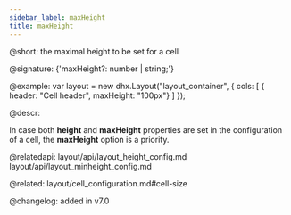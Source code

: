 ```yaml
---
sidebar_label: maxHeight
title: maxHeight
---          
```


@short: the maximal height to be set for a cell

@signature: {'maxHeight?: number | string;'}

@example: 
var layout = new dhx.Layout("layout_container", {
    cols: [
      { header: "Cell header", maxHeight: "100px"}
    ]
});



@descr:

In case both **height** and **maxHeight** properties are set in the configuration of a cell, the **maxHeight** option is a priority.


@relatedapi:
layout/api/layout_height_config.md
layout/api/layout_minheight_config.md

@related: layout/cell_configuration.md#cell-size

@changelog: added in v7.0